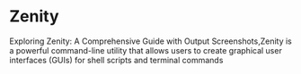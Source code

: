 # Zenity
Exploring Zenity: A Comprehensive Guide with Output Screenshots,Zenity is a powerful command-line utility that allows users to create graphical user interfaces (GUIs) for shell scripts and terminal commands
